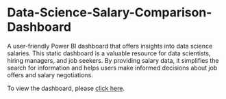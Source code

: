 # Data-Science-Salary-Comparison-Dashboard
 A user-friendly Power BI dashboard that offers insights into data science salaries. This static dashboard is a valuable resource for data scientists, hiring managers, and job seekers. By providing salary data, it simplifies the search for information and helps users make informed decisions about job offers and salary negotiations.

To view the dashboard, please <a href="https://app.powerbi.com/view?r=eyJrIjoiZTdlNzExNDktM2RkMi00MzBhLTljYmUtNmQ0Mjc2MzlhNzZlIiwidCI6ImE5ZGQ1OTEwLTZmMTktNDk5My04OGUyLWI0ZGMyZmQyZjhmYSJ9">click here</a>.


